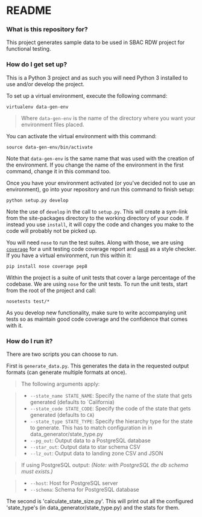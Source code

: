 # README #

### What is this repository for? ###

This project generates sample data to be used in SBAC RDW project for functional testing.

### How do I get set up? ###

This is a Python 3 project and as such you will need Python 3 installed to use and/or develop the project.

To set up a virtual environment, execute the following command:

    virtualenv data-gen-env

> Where `data-gen-env` is the name of the directory where you want your environment files placed. 

You can activate the virtual environment with this command:

    source data-gen-env/bin/activate

Note that `data-gen-env` is the same name that was used with the creation of the environment. If you change the name of
the environment in the first command, change it in this command too.

Once you have your environment activated (or you've decided not to use an environment), go into your repository and run
this command to finish setup:

    python setup.py develop

Note the use of `develop` in the call to `setup.py`. This will create a sym-link from the site-packages directory to the
working directory of your code. If instead you use `install`, it will copy the code and changes you make to the code
will probably not be picked up.

You will need `nose` to run the test suites. Along with those, we are using
[`coverage`](http://nedbatchelder.com/code/coverage/) for a unit testing code coverage report and
[`pep8`](http://pep8.readthedocs.org/en/latest/) as a style checker. If you have a virtual environment, run this within
it:

    pip install nose coverage pep8

Within the project is a suite of unit tests that cover a large percentage of the codebase. We are using `nose` for the
unit tests. To run the unit tests, start from the root of the project and call:

    nosetests test/*

As you develop new functionality, make sure to write accompanying unit tests so as maintain good code coverage and the
confidence that comes with it.

### How do I run it? ###

There are two scripts you can choose to run.

First is `generate_data.py`. This generates the data in the requested output formats (can generate multiple formats at once).

> The following arguments apply:

> * `--state_name STATE_NAME`: Specify the name of the state that gets generated (defaults to `California)
> * `--state_code STATE_CODE`: Specify the code of the state that gets generated (defaults to `CA`)
> * `--state_type STATE_TYPE`: Specify the hierarchy type for the state to generate. This has to match configuration in in data_generator/state_type.py 
> * `--pg_out`: Output data to a PostgreSQL database
> * `--star_out`: Output data to star schema CSV
> * `--lz_out`: Output data to landing zone CSV and JSON

> If using PostgreSQL output:
*(Note: with PostgreSQL the db schema must exists.)*

> * `--host`: Host for PostgreSQL server
> * `--schema`: Schema for PostgreSQL database

The second is 'calculate_state_size.py'.
This will print out all the configured 'state_type's (in data_generator/state_type.py) and the stats for them.